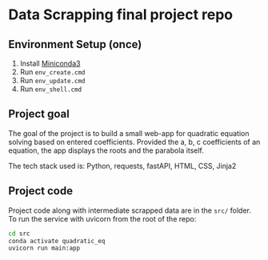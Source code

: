 # Data Scrapping final project repo

## Environment Setup (once)

1. Install [Miniconda3](https://conda.io/miniconda.html)
2. Run `env_create.cmd`
3. Run `env_update.cmd`
4. Run `env_shell.cmd`


## Project goal
The goal of the project is to build a small web-app for quadratic equation solving based on entered coefficients. 
Provided the a, b, c coefficients of an equation, the app displays the roots and the parabola itself.

The tech stack used is: Python, requests, fastAPI, HTML, CSS, Jinja2


## Project code
Project code along with intermediate scrapped data are in the `src/` folder. 
To run the service with uvicorn from the root of the repo:
```cmd
cd src
conda activate quadratic_eq
uvicorn run main:app
```